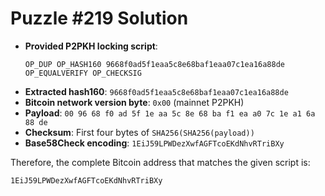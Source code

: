 # Puzzle #219 Solution

- **Provided P2PKH locking script**:
  ```
  OP_DUP OP_HASH160 9668f0ad5f1eaa5c8e68baf1eaa07c1ea16a88de OP_EQUALVERIFY OP_CHECKSIG
  ```
- **Extracted hash160**: `9668f0ad5f1eaa5c8e68baf1eaa07c1ea16a88de`
- **Bitcoin network version byte**: `0x00` (mainnet P2PKH)
- **Payload**: `00 96 68 f0 ad 5f 1e aa 5c 8e 68 ba f1 ea a0 7c 1e a1 6a 88 de`
- **Checksum**: First four bytes of `SHA256(SHA256(payload))`
- **Base58Check encoding**: `1EiJ59LPWDezXwfAGFTcoEKdNhvRTriBXy`

Therefore, the complete Bitcoin address that matches the given script is:

```
1EiJ59LPWDezXwfAGFTcoEKdNhvRTriBXy
```
